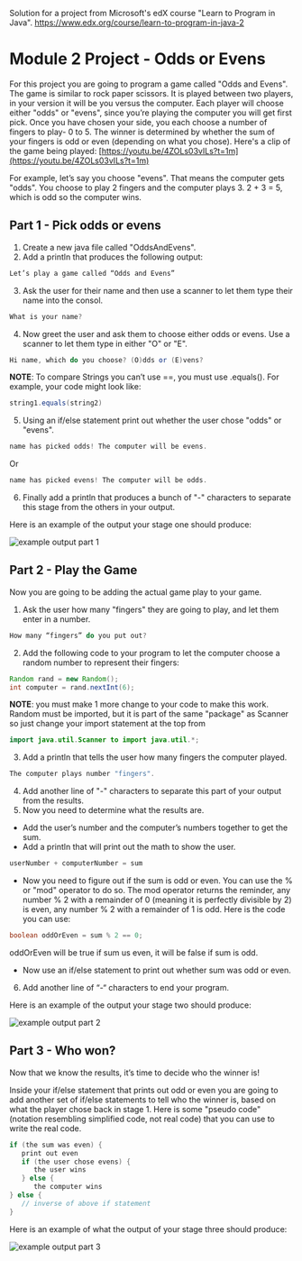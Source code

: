 Solution for a project from Microsoft's edX course "Learn to Program in Java".
https://www.edx.org/course/learn-to-program-in-java-2

# Module 2 Project - Odds or Evens

For this project you are going to program a game called "Odds and Evens". The game is similar to rock paper scissors. It is played between two players, in your version it will be you versus the computer. Each player will choose either "odds" or "evens", since you’re playing the computer you will get first pick. Once you have chosen your side, you each choose a number of fingers to play- 0 to 5. The winner is determined by whether the sum of your fingers is odd or even (depending on what you chose). Here's a clip of the game being played:  [https://youtu.be/4ZOLs03vILs?t=1m](https://youtu.be/4ZOLs03vILs?t=1m)

For example, let’s say you choose "evens". That means the computer gets "odds". You choose to play 2 fingers and the computer plays 3. 2 + 3 = 5, which is odd so the computer wins.

## Part 1 - Pick odds or evens

1.  Create a new java file called "OddsAndEvens".
2.  Add a println that produces the following output:

```Java
Let’s play a game called “Odds and Evens”

```

3.  Ask the user for their name and then use a scanner to let them type their name into the consol.

```Java
What is your name?

```

4.  Now greet the user and ask them to choose either odds or evens. Use a scanner to let them type in either "O" or "E".

```Java
Hi name, which do you choose? (O)dds or (E)vens?

```

**NOTE**: To compare Strings you can’t use ==, you must use .equals(). For example, your code might look like:

```Java
string1.equals(string2)

```

5.  Using an if/else statement print out whether the user chose "odds" or "evens".

```Java
name has picked odds! The computer will be evens.

```

Or

```Java
name has picked evens! The computer will be odds.

```

6.  Finally add a println that produces a bunch of "-" characters to separate this stage from the others in your output.

Here is an example of the output your stage one should produce:

![example output part 1](https://courses.edx.org/assets/courseware/v1/d7498933220b247c2910a81b619d19a4/asset-v1:Microsoft+DEV276x+1T2020a+type@asset+block/1-part1Output.png)

## Part 2 - Play the Game

Now you are going to be adding the actual game play to your game.

1.  Ask the user how many "fingers" they are going to play, and let them enter in a number.

```Java
How many “fingers” do you put out?

```

2.  Add the following code to your program to let the computer choose a random number to represent their fingers:

```Java
Random rand = new Random();
int computer = rand.nextInt(6);

```

**NOTE**: you must make 1 more change to your code to make this work. Random must be imported, but it is part of the same "package" as Scanner so just change your import statement at the top from

```Java
import java.util.Scanner to import java.util.*;

```

3.  Add a println that tells the user how many fingers the computer played.

```Java
The computer plays number "fingers".

```

4.  Add another line of "-" characters to separate this part of your output from the results.
5.  Now you need to determine what the results are.

-   Add the user’s number and the computer’s numbers together to get the sum.
-   Add a println that will print out the math to show the user.

```Java
userNumber + computerNumber = sum

```

-   Now you need to figure out if the sum is odd or even. You can use the % or "mod" operator to do so. The mod operator returns the reminder, any number % 2 with a remainder of 0 (meaning it is perfectly divisible by 2) is even, any number % 2 with a remainder of 1 is odd. Here is the code you can use:

```Java
boolean oddOrEven = sum % 2 == 0;

```

oddOrEven will be true if sum us even, it will be false if sum is odd.

-   Now use an if/else statement to print out whether sum was odd or even.

6.  Add another line of “-“ characters to end your program.

Here is an example of the output your stage two should produce:

![example output part 2](https://courses.edx.org/assets/courseware/v1/aa145aeae594e6abeb127c6e1a40b5b5/asset-v1:Microsoft+DEV276x+1T2020a+type@asset+block/2-part2Output.png)

## Part 3 - Who won?

Now that we know the results, it’s time to decide who the winner is!

Inside your if/else statement that prints out odd or even you are going to add another set of if/else statements to tell who the winner is, based on what the player chose back in stage 1. Here is some "pseudo code" (notation resembling simplified code, not real code) that you can use to write the real code.

```Java
if (the sum was even) {
   print out even
   if (the user chose evens) {
      the user wins
   } else {
      the computer wins
} else {
   // inverse of above if statement
}

```

Here is an example of what the output of your stage three should produce:

![example output part 3](https://courses.edx.org/assets/courseware/v1/95de52ca85d152b34eee95e4822b0096/asset-v1:Microsoft+DEV276x+1T2020a+type@asset+block/3-part3Output.png)